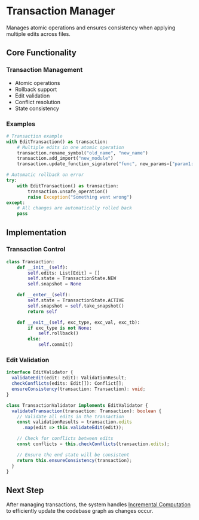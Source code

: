 # Transaction Manager

Manages atomic operations and ensures consistency when applying multiple edits across files.

## Core Functionality

### Transaction Management

- Atomic operations
- Rollback support
- Edit validation
- Conflict resolution
- State consistency

### Examples

```python
# Transaction example
with EditTransaction() as transaction:
    # Multiple edits in one atomic operation
    transaction.rename_symbol("old_name", "new_name")
    transaction.add_import("new_module")
    transaction.update_function_signature("func", new_params=["param1: int", "param2: str"])

# Automatic rollback on error
try:
    with EditTransaction() as transaction:
        transaction.unsafe_operation()
        raise Exception("Something went wrong")
except:
    # All changes are automatically rolled back
    pass
```

## Implementation

### Transaction Control

```python
class Transaction:
    def __init__(self):
        self.edits: List[Edit] = []
        self.state = TransactionState.NEW
        self.snapshot = None

    def __enter__(self):
        self.state = TransactionState.ACTIVE
        self.snapshot = self.take_snapshot()
        return self

    def __exit__(self, exc_type, exc_val, exc_tb):
        if exc_type is not None:
            self.rollback()
        else:
            self.commit()
```

### Edit Validation

```typescript
interface EditValidator {
  validateEdit(edit: Edit): ValidationResult;
  checkConflicts(edits: Edit[]): Conflict[];
  ensureConsistency(transaction: Transaction): void;
}

class TransactionValidator implements EditValidator {
  validateTransaction(transaction: Transaction): boolean {
    // Validate all edits in the transaction
    const validationResults = transaction.edits
      .map(edit => this.validateEdit(edit));

    // Check for conflicts between edits
    const conflicts = this.checkConflicts(transaction.edits);

    // Ensure the end state will be consistent
    return this.ensureConsistency(transaction);
  }
}
```

## Next Step

After managing transactions, the system handles [Incremental Computation](../6.%20incremental-computation/A.%20Overview.md) to efficiently update the codebase graph as changes occur.
